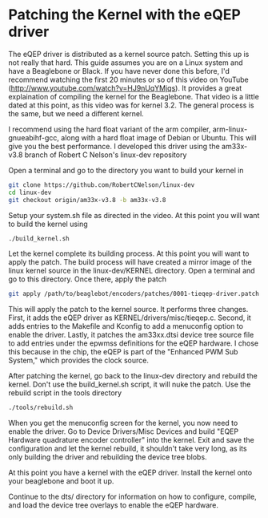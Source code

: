 Patching the Kernel with the eQEP driver
====================================

The eQEP driver is distributed as a kernel source patch.  Setting this up is not really that hard.  This guide assumes you are on a Linux system and have a Beaglebone or Black.  If you have never done this before, I'd recommend watching the first 20 minutes or so of this video on YouTube (http://www.youtube.com/watch?v=HJ9nUqYMjqs).  It provides a great explaination of compiling the kernel for the Beaglebone.  That video is a little dated at this point, as this video was for kernel 3.2.  The general process is the same, but we need a different kernel.

I recommend using the hard float variant of the arm compiler, arm-linux-gnueabihf-gcc, along with a hard float image of Debian or Ubuntu.  This will give you the best performance.  I developed this driver using the am33x-v3.8 branch of Robert C Nelson's linux-dev repository

Open a terminal and go to the directory you want to build your kernel in

```bash
git clone https://github.com/RobertCNelson/linux-dev
cd linux-dev
git checkout origin/am33x-v3.8 -b am33x-v3.8
```

Setup your system.sh file as directed in the video.  At this point you will want to build the kernel using 

```bash
./build_kernel.sh
```

Let the kernel complete its building process.  At this point you will want to apply the patch.  The build process will have created a mirror image of the linux kernel source in the linux-dev/KERNEL directory.  Open a terminal and go to this directory.  Once there, apply the patch

```bash
git apply /path/to/beaglebot/encoders/patches/0001-tieqep-driver.patch
```

This will apply the patch to the kernel source.  It performs three changes.  First, it adds the eQEP driver as KERNEL/drivers/misc/tieqep.c.  Second, it adds entries to the Makefile and Kconfig to add a menuconfig option to enable the driver.  Lastly, it patches the am33xx.dtsi device tree source file to add entries under the epwmss definitions for the eQEP hardware.  I chose this because in the chip, the eQEP is part of the "Enhanced PWM Sub System," which provides the clock source.  

After patching the kernel, go back to the linux-dev directory and rebuild the kernel.  Don't use the build_kernel.sh script, it will nuke the patch.  Use the rebuild script in the tools directory

```bash
./tools/rebuild.sh
```

When you get the menuconfig screen for the kernel, you now need to enable the driver.  Go to Device Drivers/Misc Devices and build "EQEP Hardware quadrature encoder controller" into the kernel.  Exit and save the configuration and let the kernel rebuild, it shouldn't take very long, as its only building the driver and rebuilding the device tree blobs.

At this point you have a kernel with the eQEP driver.  Install the kernel onto your beaglebone and boot it up.

Continue to the dts/ directory for information on how to configure, compile, and load the device tree overlays to enable the eQEP hardware.

